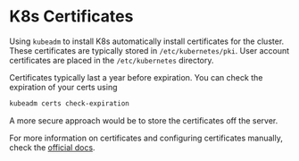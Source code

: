 # K8s Certificates

Using `kubeadm` to install K8s automatically install certificates for the cluster. These certificates are typically stored in `/etc/kubernetes/pki`. User account certificates are placed in the `/etc/kubernetes` directory.

Certificates typically last a year before expiration. You can check the expiration of your certs using

```bash
kubeadm certs check-expiration
```

A more secure approach would be to store the certificates off the server.

For more information on certificates and configuring certificates manually, check the [official docs](https://kubernetes.io/docs/setup/best-practices/certificates/).
